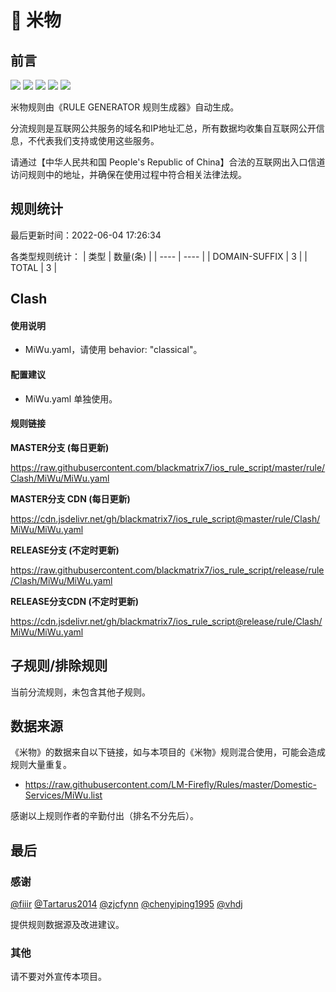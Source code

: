 # 🧸 米物

## 前言

![](https://shields.io/badge/-移除重复规则-ff69b4) ![](https://shields.io/badge/-DOMAIN与DOMAIN--SUFFIX合并-green) ![](https://shields.io/badge/-DOMAIN--SUFFIX间合并-critical) ![](https://shields.io/badge/-DOMAIN--SUFFIX与DOMAIN--KEYWORD合并-blue) ![](https://shields.io/badge/-IP--CIDR(6)合并-blueviolet) 

米物规则由《RULE GENERATOR 规则生成器》自动生成。

分流规则是互联网公共服务的域名和IP地址汇总，所有数据均收集自互联网公开信息，不代表我们支持或使用这些服务。

请通过【中华人民共和国 People's Republic of China】合法的互联网出入口信道访问规则中的地址，并确保在使用过程中符合相关法律法规。

## 规则统计

最后更新时间：2022-06-04 17:26:34

各类型规则统计：
| 类型 | 数量(条)  | 
| ---- | ----  |
| DOMAIN-SUFFIX | 3  | 
| TOTAL | 3  | 


## Clash 

#### 使用说明
- MiWu.yaml，请使用 behavior: "classical"。

#### 配置建议
- MiWu.yaml 单独使用。

#### 规则链接
**MASTER分支 (每日更新)**

https://raw.githubusercontent.com/blackmatrix7/ios_rule_script/master/rule/Clash/MiWu/MiWu.yaml

**MASTER分支 CDN (每日更新)**

https://cdn.jsdelivr.net/gh/blackmatrix7/ios_rule_script@master/rule/Clash/MiWu/MiWu.yaml

**RELEASE分支 (不定时更新)**

https://raw.githubusercontent.com/blackmatrix7/ios_rule_script/release/rule/Clash/MiWu/MiWu.yaml

**RELEASE分支CDN (不定时更新)**

https://cdn.jsdelivr.net/gh/blackmatrix7/ios_rule_script@release/rule/Clash/MiWu/MiWu.yaml

## 子规则/排除规则


当前分流规则，未包含其他子规则。

## 数据来源

《米物》的数据来自以下链接，如与本项目的《米物》规则混合使用，可能会造成规则大量重复。

- https://raw.githubusercontent.com/LM-Firefly/Rules/master/Domestic-Services/MiWu.list


感谢以上规则作者的辛勤付出（排名不分先后）。

## 最后

### 感谢

[@fiiir](https://github.com/fiiir) [@Tartarus2014](https://github.com/Tartarus2014) [@zjcfynn](https://github.com/zjcfynn) [@chenyiping1995](https://github.com/chenyiping1995) [@vhdj](https://github.com/vhdj)

提供规则数据源及改进建议。

### 其他

请不要对外宣传本项目。